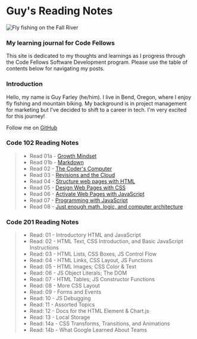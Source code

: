 # Guy's Reading Notes

![Fly fishing on the Fall River](images/fall_river2.JPG)

### My learning journal for Code Fellows
This site is dedicated to my thoughts and learnings as I progress through the Code Fellows Software Development program. Please use the table of contents below for navigating my posts.

### Introduction
Hello, my name is Guy Farley (he/him). I live in Bend, Oregon, where I enjoy fly fishing and mountain biking. My background is in project management for marketing but I've decided to shift to a career in tech. I'm very excited for this journey!

Follow me on [GitHub](https://github.com/GuyFarley)

### Code 102 Reading Notes

> * Read 01a - [Growth Mindset](class01a.md)
> * Read 01b - [Markdown](class01b.md)
> * Read 02 - [The Coder's Computer](class02.md)
> * Read 03 - [Revisions and the Cloud](class03.md)
> * Read 04 - [Structure web pages with HTML](class04.md)
> * Read 05 - [Design Web Pages with CSS](class05.md)
> * Read 06 - [Activate Web Pages with JavaScript](class06.md)
> * Read 07 - [Programming with JavaScript](class07.md)
> * Read 08 - [Just enough math, logic, and computer architecture](class08.md)

### Code 201 Reading Notes

> * Read: 01 - Introductory HTML and JavaScript
> * Read: 02 - HTML Text, CSS Introduction, and Basic JavaScript Instructions
> * Read: 03 - HTML Lists, CSS Boxes, JS Control Flow
> * Read: 04 - HTML Links, CSS Layout, JS Functions
> * Read: 05 - HTML Images; CSS Color & Text
> * Read: 06 - JS Object Literals; The DOM
> * Read: 07 - HTML Tables; JS Constructor Functions
> * Read: 08 - More CSS Layout
> * Read: 09 - Forms and Events
> * Read: 10 - JS Debugging
> * Read: 11 - Assorted Topics
> * Read: 12 - Docs for the HTML Element & Chart.js
> * Read: 13 - Local Storage
> * Read: 14a - CSS Transforms, Transitions, and Animations
> * Read: 14b - What Google Learned About Teams

